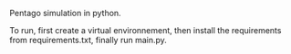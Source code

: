 Pentago simulation in python.

To run, first create a virtual environnement, then install the requirements from requirements.txt, finally run main.py.

